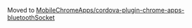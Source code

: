 Moved to [MobileChromeApps/cordova-plugin-chrome-apps-bluetoothSocket](https://github.com/MobileChromeApps/cordova-plugin-chrome-apps-bluetoothSocket)